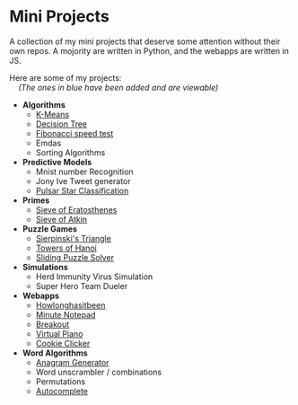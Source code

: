 # Mini Projects
A collection of my mini projects that deserve some attention without their own repos. A mojority are written in Python, and the webapps are written in JS.

Here are some of my projects:  
    *(The ones in blue have been added and are viewable)*
- **Algorithms**
    - [K-Means](algorithms/kmeans)
    - [Decision Tree](algorithms/decision-tree)
    - [Fibonacci speed test](algorithms/fibonacci)
    - Emdas
    - Sorting Algorithms
- **Predictive Models**
    - Mnist number Recognition
    - Jony Ive Tweet generator
    - [Pulsar Star Classification](predictive-models/pulsar-star-classification)
- **Primes**
    - [Sieve of Eratosthenes](primes/sieve-of-eratosthenes)
    - [Sieve of Atkin](primes/sieve-of-atkin)
- **Puzzle Games**
    - [Sierpinski's Triangle](puzzle-games/sierpinskis-triangle)
    - [Towers of Hanoi](puzzle-games/towers-of-hanoi)
    - [Sliding Puzzle Solver](puzzle-games/sliding-puzzle)
- **Simulations**
    - Herd Immunity Virus Simulation
    - Super Hero Team Dueler
- **Webapps**
    - [Howlonghasitbeen](webapps/howlonghasitbeen)
    - [Minute Notepad](webapps/minute-notepad)
    - [Breakout](webapps/breakout)
    - [Virtual Piano](webapps/virtual-piano)
    - [Cookie Clicker](webapps/cookie-clicker)
- **Word Algorithms**
    - [Anagram Generator](word-algorithms/anagrams)
    - Word unscrambler / combinations
    - Permutations
    - [Autocomplete](word-algorithms/autocomplete)